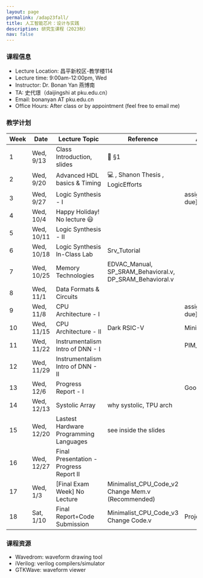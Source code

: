 ```yaml
---
layout: page
permalink: /adap23fall/
title: 人工智能芯片：设计与实践
description: 研究生课程（2023秋）
nav: false
---
```


### 课程信息

- Lecture Location:	昌平新校区-教学楼114
- Lecture time:	9:00am-12:00pm, Wed
- Instructor:	Dr. Bonan Yan 燕博南
- TA: 史代璟（daijingshi at pku.edu.cn）
- Email:	bonanyan AT pku.edu.cn
- Office Hours:	After class or by appointment (feel free to email me)

### 教学计划

| Week | Date       | Lecture Topic                                             | Reference                                                 | Assignment Due             |
|------|------------|-----------------------------------------------------------|-----------------------------------------------------------|----------------------------|
| 1    | Wed, 9/13   | Class Introduction, slides                               | 📕 §1                                                     |                            |
| 2    | Wed, 9/20  | Advanced HDL basics & Timing                              | 💻 , Shanon Thesis , LogicEfforts                         |                            |
| 3    | Wed, 9/27  | Logic Synthesis - I                                       |                                                           | assignment 1 [already due] |
| 4    | Wed, 10/4  | Happy Holiday! No lecture 😃                              |                                                           |                           |
| 5    | Wed, 10/11  | Logic Synthesis - II                                     |                                                           |                            |
| 6    | Wed, 10/18  | Logic Synthesis In-Class Lab                             | Srv_Tutorial                                              |                            |
| 7    | Wed, 10/25 |  Memory Technologies                                      |  EDVAC_Manual, SP_SRAM_Behavioral.v, DP_SRAM_Behavioral.v |                            |
| 8    | Wed, 11/1 | Data Formats & Circuits                                    |                                                           |                            |
| 9    | Wed, 11/8 |   CPU Architecture - I                                     |                                                           | assignment 2 [already due] |
| 10    | Wed, 11/15  |   CPU Architecture - II                                 |   Dark RSIC-V                                             | Minimalist_CPU_Code_v1     |
| 11   | Wed, 11/22  |   Instrumentalism Intro of DNN - I                       |                                                           | PIM_Behavioral_Model       |
| 12   | Wed, 11/29 |   Instrumentalism Intro of DNN - II                       |                                                           |                            |
| 13   | Wed, 12/6 |   Progress Report - I                                      |                                                           | Good Job Everyone!!        |
| 14   | Wed, 12/13 |   Systolic Array                                          | why systolic, TPU arch                                    |                            |
| 15   | Wed, 12/20 |   Lastest Hardware Programming Languages                  |  see inside the slides                                    |                            |
| 16   | Wed, 12/27 |  Final Presentation - Progress Report II                  |                                                           |                            |
| 17   | Wed, 1/3 | [Final Exam Week] No Lecture                                | Minimalist_CPU_Code_v2 Change Mem.v (Recommended)         |                            |
| 18   | Sat, 1/10 | Final Report+Code Submission                               | Minimalist_CPU_Code_v3 Change Code.v                      | ProjectGuide, due         |


### 课程资源

- Wavedrom: waveform drawing tool
- iVerilog: verilog compilers/simulator
- GTKWave: waveform viewer


